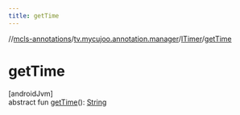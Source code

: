 ```yaml
---
title: getTime
---
```

//[mcls-annotations](../../../index.html)/[tv.mycujoo.annotation.manager](../index.html)/[ITimer](index.html)/[getTime](get-time.html)



# getTime



[androidJvm]\
abstract fun [getTime](get-time.html)(): [String](https://kotlinlang.org/api/latest/jvm/stdlib/kotlin/-string/index.html)




